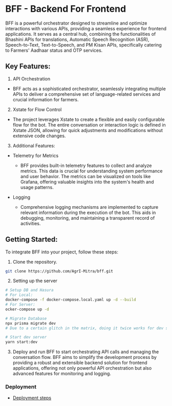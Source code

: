 # BFF - Backend For Frontend
BFF is a powerful orchestrator designed to streamline and optimize interactions with various APIs, providing a seamless experience for frontend applications. It serves as a central hub, combining the functionalities of Bhashini APIs for translations, Automatic Speech Recognition (ASR), Speech-to-Text, Text-to-Speech, and PM Kisan APIs, specifically catering to Farmers' Aadhaar status and OTP services.

## Key Features:
1. API Orchestration
 - BFF acts as a sophisticated orchestrator, seamlessly integrating multiple APIs to deliver a comprehensive set of language-related services and crucial information for farmers.

2. Xstate for Flow Control
 - The project leverages Xstate to create a flexible and easily configurable flow for the bot. The entire conversation or interaction logic is defined in Xstate JSON, allowing for quick adjustments and modifications without extensive code changes.

3. Additional Features:
  - Telemetry for Metrics
    - BFF provides built-in telemetry features to collect and analyze metrics. This data is crucial for understanding system performance and user behavior. The metrics can be visualized on tools like Grafana, offering valuable insights into the system's health and usage patterns.

 - Logging
   - Comprehensive logging mechanisms are implemented to capture relevant information during the execution of the bot. This aids in debugging, monitoring, and maintaining a transparent record of activities.

## Getting Started:
To integrate BFF into your project, follow these steps:

1. Clone the repository.
```sh
git clone https://github.com/AgrI-Mitra/bff.git
```

2. Setting up the server

```sh
# Setup DB and Hasura
# For Local:
docker-compose -f docker-compose.local.yaml up -d --build
# For Server:
ocker-compose up -d

# Migrate Database
npx prisma migrate dev
# Due to a certain glitch in the matrix, doing it twice works for dev setup.

# Start dev server
yarn start:dev
```

3. Deploy and run BFF to start orchestrating API calls and managing the conversation flow.
BFF aims to simplify the development process by providing a robust and extensible backend solution for frontend applications, offering not only powerful API orchestration but also advanced features for monitoring and logging.

### Deployment
- [Deployment steps](https://github.com/AgrI-Mitra/docs/blob/main/deployment.md)

